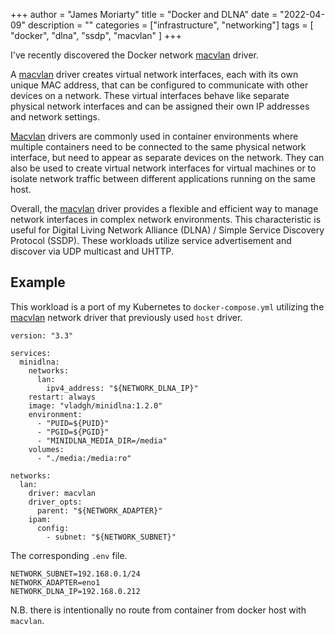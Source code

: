 +++
author = "James Moriarty"
title = "Docker and DLNA"
date = "2022-04-09"
description = ""
categories = ["infrastructure", "networking"]
tags = [
  "docker",
  "dlna",
  "ssdp",
  "macvlan"
]
+++

I've recently discovered the Docker network [macvlan](https://dockerlabs.collabnix.com/intermediate/macvlan.html) driver.

A [macvlan](https://dockerlabs.collabnix.com/intermediate/macvlan.html) driver creates virtual network interfaces, each with its own unique MAC address, that can be configured to communicate with other devices on a network. These virtual interfaces behave like separate physical network interfaces and can be assigned their own IP addresses and network settings.

[Macvlan](https://dockerlabs.collabnix.com/intermediate/macvlan.html) drivers are commonly used in container environments where multiple containers need to be connected to the same physical network interface, but need to appear as separate devices on the network. They can also be used to create virtual network interfaces for virtual machines or to isolate network traffic between different applications running on the same host.

Overall, the [macvlan](https://dockerlabs.collabnix.com/intermediate/macvlan.html) driver provides a flexible and efficient way to manage network interfaces in complex network environments. This characteristic is useful for Digital Living Network Alliance (DLNA) / Simple Service Discovery Protocol (SSDP). These workloads utilize service advertisement and discover via UDP multicast and UHTTP.

## Example

This workload is a port of my Kubernetes to `docker-compose.yml` utilizing the [macvlan](https://dockerlabs.collabnix.com/intermediate/macvlan.html) network driver that previously used `host` driver.

```
version: "3.3"

services:
  minidlna:
    networks:
      lan:
        ipv4_address: "${NETWORK_DLNA_IP}"
    restart: always
    image: "vladgh/minidlna:1.2.0"
    environment:
      - "PUID=${PUID}"
      - "PGID=${PGID}"
      - "MINIDLNA_MEDIA_DIR=/media"
    volumes:
      - "./media:/media:ro"

networks:
  lan:
    driver: macvlan
    driver_opts:
      parent: "${NETWORK_ADAPTER}"
    ipam:
      config:
        - subnet: "${NETWORK_SUBNET}"
```

The corresponding `.env` file.

```
NETWORK_SUBNET=192.168.0.1/24
NETWORK_ADAPTER=eno1
NETWORK_DLNA_IP=192.168.0.212
```

N.B. there is intentionally no route from container from docker host with `macvlan`.
